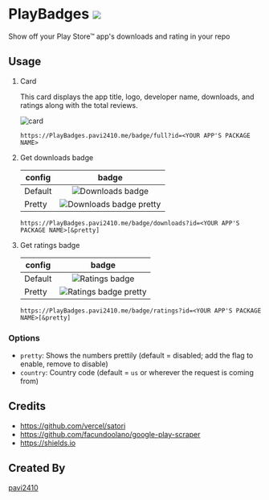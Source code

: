 # PlayBadges ![][stats badge]

Show off your Play Store™ app's downloads and rating in your repo

## Usage

1. Card

    This card displays the app title, logo, developer name, downloads, and ratings along with the total reviews.
    
    ![card][card]

    ```
    https://PlayBadges.pavi2410.me/badge/full?id=<YOUR APP'S PACKAGE NAME>
    ```

2. Get downloads badge

    | config | badge |
    | --- | :---: |
    | Default | ![Downloads badge][downloads badge] |
    | Pretty | ![Downloads badge pretty][downloads badge pretty] |

    ```
    https://PlayBadges.pavi2410.me/badge/downloads?id=<YOUR APP'S PACKAGE NAME>[&pretty]
    ```

3. Get ratings badge
    
    | config | badge |
    | --- | :---: |
    | Default | ![Ratings badge][ratings badge] |
    | Pretty | ![Ratings badge pretty][ratings badge pretty] |

    ```
    https://PlayBadges.pavi2410.me/badge/ratings?id=<YOUR APP'S PACKAGE NAME>[&pretty]
    ```
    
### Options

- `pretty`: Shows the numbers prettily (default = disabled; add the flag to enable, remove to disable)
- `country`: Country code (default = `us` or wherever the request is coming from)

## Credits

- https://github.com/vercel/satori
- https://github.com/facundoolano/google-play-scraper
- https://shields.io

## Created By
[pavi2410](https://github.com/pavi2410)

[downloads badge]: https://PlayBadges.pavi2410.me/badge/downloads?id=appinventor.ai_pavitragolchha.VR
[downloads badge pretty]: https://PlayBadges.pavi2410.me/badge/downloads?id=appinventor.ai_pavitragolchha.VR&pretty
[downloads badge style]: https://PlayBadges.pavi2410.me/badge/downloads?id=appinventor.ai_pavitragolchha.VR&style=for-the-badge

[ratings badge]: https://PlayBadges.pavi2410.me/badge/ratings?id=appinventor.ai_pavitragolchha.VR
[ratings badge pretty]: https://PlayBadges.pavi2410.me/badge/ratings?id=appinventor.ai_pavitragolchha.VR&pretty
[ratings badge style]: https://PlayBadges.pavi2410.me/badge/ratings?id=appinventor.ai_pavitragolchha.VR&style=for-the-badge

[card]: https://PlayBadges.pavi2410.me/badge/full?id=appinventor.ai_pavitragolchha.VR

[stats badge]: https://PlayBadges.pavi2410.me/stats

